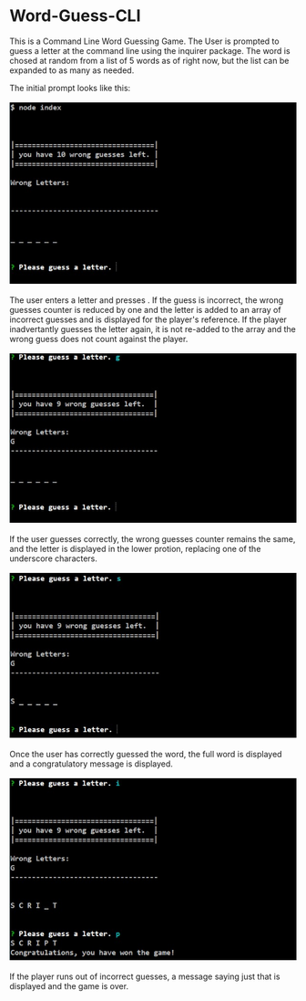 # Word-Guess-CLI

This is a Command Line Word Guessing Game. The User is prompted to guess a letter at the command line using the inquirer package. The word is chosed at random from a list of 5 words as of right now, but the list can be expanded to as many as needed. 

The initial prompt looks like this: 
<br><br>
<img src="images/image1.jpg">
<br><br>
The user enters a letter and presses <ENTER>. If the guess is incorrect, the wrong guesses counter is reduced by one and the letter is added to an array of incorrect guesses and is displayed for the player's reference. If the player inadvertantly guesses the letter again, it is not re-added to the array and the wrong guess does not count against the player. 
<br><br>
<img src="images/wrong-guess.jpg">
<br><br>
If the user guesses correctly, the wrong guesses counter remains the same, and the letter is displayed in the lower protion, replacing one of the underscore characters. 
<br><br>
<img src="images/right-quess.jpg">
<br><br>
Once the user has correctly guessed the word, the full word is displayed and a congratulatory message is displayed. 
<br><br>
<img src="images/game-over.jpg">
<br><br>
If the player runs out of incorrect guesses, a message saying just that is displayed and the game is over. 